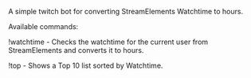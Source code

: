A simple twitch bot for converting StreamElements Watchtime to hours. 

Available commands: 

!watchtime - Checks the watchtime for the current user from StreamElements and converts it to hours. 

!top - Shows a Top 10 list sorted by Watchtime.
